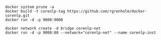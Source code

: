     docker system prune -a
    docker build -t corenlp-tag https://github.com/rgrenholm/docker-corenlp.git
    docker run -d -p 9000:9000
    
    docker network create -d bridge corenlp-net
    docker run -d -p 9000:80 --network="corenlp-net" --name corenlp-inst
